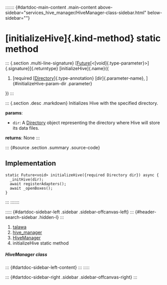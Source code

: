 ::::::: {#dartdoc-main-content .main-content above-sidebar="services_hive_manager/HiveManager-class-sidebar.html" below-sidebar=""}
<div>

# [initializeHive]{.kind-method} static method

</div>

::: {.section .multi-line-signature}
[[Future](https://api.flutter.dev/flutter/dart-core/Future-class.html)[\<[void]{.type-parameter}\>]{.signature}]{.returntype}
[initializeHive]{.name}({

1.  [required
    [[Directory](https://api.flutter.dev/flutter/dart-io/Directory-class.html)]{.type-annotation}
    [dir]{.parameter-name}, ]{#initializeHive-param-dir .parameter}

})
:::

::: {.section .desc .markdown}
Initializes Hive with the specified directory.

**params**:

-   `dir`: A
    [Directory](https://api.flutter.dev/flutter/dart-io/Directory-class.html)
    object representing the directory where Hive will store its data
    files.

**returns**: None
:::

::: {#source .section .summary .source-code}
## Implementation

``` language-dart
static Future<void> initializeHive({required Directory dir}) async {
  _initHive(dir);
  await registerAdapters();
  await _openBoxes();
}
```
:::
:::::::

::::: {#dartdoc-sidebar-left .sidebar .sidebar-offcanvas-left}
::: {#header-search-sidebar .hidden-l}
:::

1.  [talawa](../../index.html)
2.  [hive_manager](../../services_hive_manager/)
3.  [HiveManager](../../services_hive_manager/HiveManager-class.html)
4.  initializeHive static method

##### HiveManager class

::: {#dartdoc-sidebar-left-content}
:::
:::::

::: {#dartdoc-sidebar-right .sidebar .sidebar-offcanvas-right}
:::
